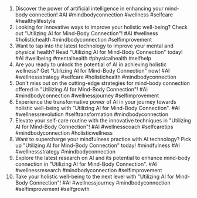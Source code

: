 1. Discover the power of artificial intelligence in enhancing your mind-body connection! #AI #mindbodyconnection #wellness #selfcare #healthylifestyle
2. Looking for innovative ways to improve your holistic well-being? Check out "Utilizing AI for Mind-Body Connection"! #AI #wellness #holistichealth #mindbodyconnection #selfimprovement
3. Want to tap into the latest technology to improve your mental and physical health? Read "Utilizing AI for Mind-Body Connection" today! #AI #wellbeing #mentalhealth #physicalhealth #selfhelp
4. Are you ready to unlock the potential of AI in achieving holistic wellness? Get "Utilizing AI for Mind-Body Connection" now! #AI #wellnessstrategy #selfcare #holistichealth #mindbodyconnection
5. Don't miss out on the cutting-edge strategies for mind-body connection offered in "Utilizing AI for Mind-Body Connection"! #AI #mindbodyconnection #wellnessjourney #selfimprovement
6. Experience the transformative power of AI in your journey towards holistic well-being with "Utilizing AI for Mind-Body Connection". #AI #wellnessrevolution #selftransformation #mindbodyconnection
7. Elevate your self-care routine with the innovative techniques in "Utilizing AI for Mind-Body Connection"! #AI #wellnesscoach #selfcaretips #mindbodyconnection #holisticwellness
8. Want to supercharge your mindfulness practice with AI technology? Pick up "Utilizing AI for Mind-Body Connection" today! #mindfulness #AI #wellnessstrategy #mindbodyconnection
9. Explore the latest research on AI and its potential to enhance mind-body connection in "Utilizing AI for Mind-Body Connection". #AI #wellnessresearch #mindbodyconnection #selfimprovement
10. Take your holistic well-being to the next level with "Utilizing AI for Mind-Body Connection"! #AI #wellnessjourney #mindbodyconnection #selfimprovement #selfgrowth
